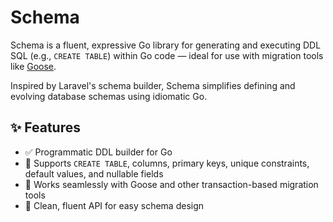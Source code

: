 # Schema

Schema is a fluent, expressive Go library for generating and executing DDL SQL (e.g., `CREATE TABLE`) within Go code — ideal for use with migration tools like [Goose](https://github.com/pressly/goose).

Inspired by Laravel's schema builder, Schema simplifies defining and evolving database schemas using idiomatic Go.


## ✨ Features

- ✅ Programmatic DDL builder for Go
- 🧱 Supports `CREATE TABLE`, columns, primary keys, unique constraints, default values, and nullable fields
- 🔄 Works seamlessly with Goose and other transaction-based migration tools
- 🧩 Clean, fluent API for easy schema design